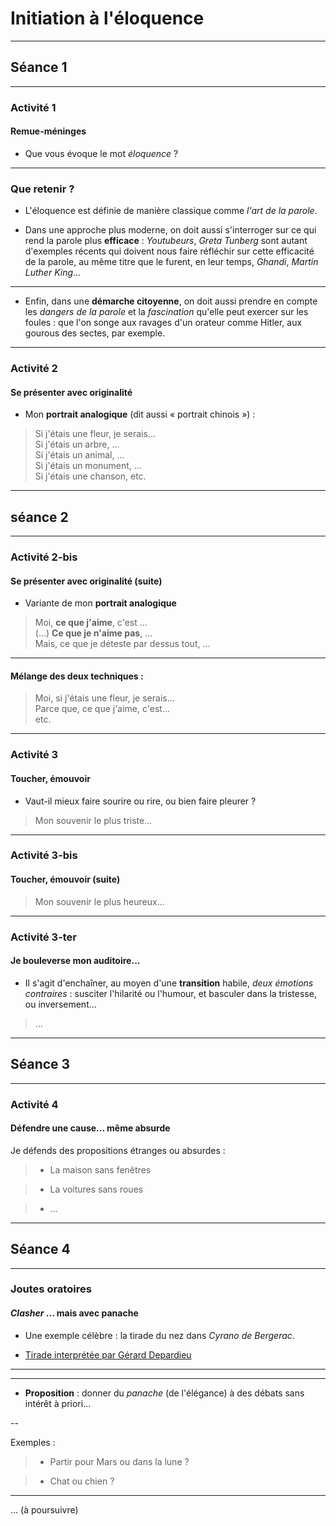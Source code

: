 # Initiation à l'éloquence

---

## Séance 1

---

### Activité 1

#### Remue-méninges

+ Que vous évoque le mot *éloquence* ?

---

### Que retenir ?

+ L'éloquence est définie de manière classique comme *l'art de la parole*.

+ Dans une approche plus moderne, on doit aussi s'interroger sur ce qui 
rend la parole plus **efficace** : *Youtubeurs*, *Greta Tunberg* sont 
autant d'exemples récents qui doivent nous faire réfléchir sur cette 
efficacité de la parole, au même titre que le furent, en leur temps, 
*Ghandi*, *Martin Luther King*...

---

+ Enfin, dans une **démarche citoyenne**, on doit aussi prendre en 
compte les *dangers de la parole* et la *fascination* qu'elle peut 
exercer sur les foules : que l'on songe aux ravages d'un orateur comme 
Hitler, aux gourous des sectes, par exemple.

---

### Activité 2

#### Se présenter avec originalité

+ Mon **portrait analogique** (dit aussi « portrait chinois ») :

> Si j'étais une fleur, je serais...  
> Si j'étais un arbre, ...  
> Si j'étais un animal, ...  
> Si j'étais un monument, ...  
> Si j'étais une chanson, etc.


--- 

## séance 2

---

### Activité 2-bis

#### Se présenter avec originalité (suite)

+ Variante de mon **portrait analogique**

> Moi, **ce que j'aime**, c'est ...  
> (...)
> **Ce que je n'aime pas**, ...  
> Mais, ce que je déteste par dessus tout, ...

---

#### Mélange des deux techniques :

> Moi, si j'étais une fleur, je serais...  
> Parce que, ce que j'aime, c'est...  
> etc.

---

### Activité 3

#### Toucher, émouvoir

+ Vaut-il mieux faire sourire ou rire, ou bien faire pleurer ?

> Mon souvenir le plus triste...

---

### Activité 3-bis

#### Toucher, émouvoir (suite)

> Mon souvenir le plus heureux...

---

### Activité 3-ter

#### Je bouleverse mon auditoire...

+ Il s'agit d'enchaîner, au moyen d'une **transition** habile, *deux émotions 
contraires* : susciter l'hilarité ou l'humour, et basculer dans la tristesse, ou 
inversement...

> ...

---

## Séance 3

---

### Activité 4

#### Défendre une cause... même absurde

Je défends des propositions étranges ou absurdes :

>+ La maison sans fenêtres

>+ La voitures sans roues

>+ ...

---

## Séance 4

---

### Joutes oratoires

#### *Clasher* ... mais avec panache

+ Une exemple célèbre : la tirade du nez dans *Cyrano de Bergerac*.

+ [Tirade interprétée par Gérard Depardieu](https://youtu.be/pGMR-j6zTZU)

---



---

+ **Proposition** : donner du *panache* (de l'élégance) à des débats sans 
intérêt à priori...

--

Exemples :

>+ Partir pour Mars ou dans la lune ?

>+ Chat ou chien ?  

---

... (à poursuivre)
